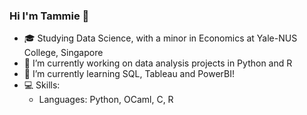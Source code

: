 ### Hi I'm Tammie 👋

- 🎓 Studying Data Science, with a minor in Economics at Yale-NUS College, Singapore
- 🔭 I’m currently working on data analysis projects in Python and R
- 🌱 I’m currently learning SQL, Tableau and PowerBI!
- 💻 Skills:
  - Languages: Python, OCaml, C, R
